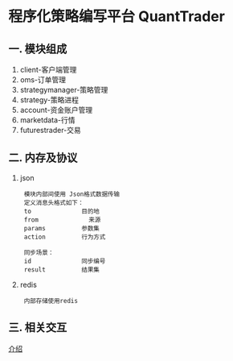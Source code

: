 # 程序化策略编写平台 QuantTrader

## 一. 模块组成 ##
1. client-客户端管理
2. oms-订单管理
3. strategymanager-策略管理
4. strategy-策略进程
5. account-资金账户管理
6. marketdata-行情
7. futurestrader-交易

## 二. 内存及协议 ##
1. json

		模块内部间使用 Json格式数据传输
		定义消息头格式如下：
		to				目的地
		from			  来源
		params			参数集
		action			行为方式
		
		同步场景：
		id				同步编号
		result			结果集

2. redis

		内部存储使用redis

## 三. 相关交互 ##
[介绍](README.md)